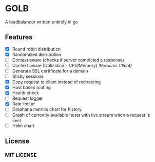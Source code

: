 # GOLB

A loadbalancer written entirely in go

## Features

- [x] Round robin distribution
- [x] Randomized distribution
- [ ] Context aware (checks if server completed a response)
- [ ] Context aware (Utilization - CPU/Memory) _(Requires Client)_
- [ ] Generate SSL certificate for a domain
- [ ] Sticky sessions
- [x] Copy request to client instead of redirecting
- [x] Host based routing
- [x] Health check
- [ ] Request logger
- [x] Rate limiter
- [ ] Graphana metrics chart for history
- [ ] Graph of currently available hosts with live stream when a request is sent
- [ ] Helm chart

## License

### MIT LICENSE
